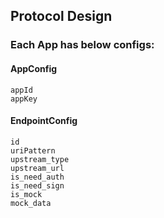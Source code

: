 ## Protocol Design

### Each App has below configs:
#### AppConfig
`appId` <br/>
`appKey`<br/>


#### EndpointConfig
`id`<br/>
`uriPattern`<br/>
`upstream_type`<br/>
`upstream_url`<br/>
`is_need_auth`<br/>
`is_need_sign`<br/>
`is_mock`<br/>
`mock_data`<br/>
### 